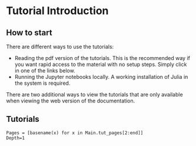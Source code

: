 # Tutorial Introduction

## How to start

There are different ways to use the tutorials:

  - Reading the pdf version of the tutorials. This is the recommended way if you
    want rapid access to the material with no setup steps. Simply click in one of
    the links below.
  - Running the Jupyter notebooks locally. A working
    installation of Julia in the system is required.

There are two additional ways to view the tutorials that are only available when
viewing the web version of the documentation.

## Tutorials

```@contents
Pages = [basename(x) for x in Main.tut_pages[2:end]]
Depth=1
```
